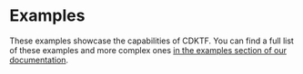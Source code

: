 # Examples

These examples showcase the capabilities of CDKTF. You can find a full list of these examples and more complex ones [in the examples section of our documentation](https://www.terraform.io/cdktf/examples#example-projects).
